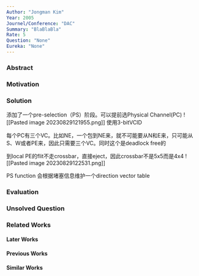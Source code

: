 ```yaml
---
Author: "Jongman Kim"
Year: 2005
Journel/Conference: "DAC"
Summary: "BlaBlaBla"
Rate: 5
Question: "None"
Eureka: "None"
---
```

### Abstract


### Motivation


### Solution
添加了一个pre-selection（PS）阶段。可以提前选Physical Channel(PC)
![[Pasted image 20230829121955.png]]
使用3-bitVCID

每个PC有三个VC。比如NE，一个包到NE来，就不可能要从N和E来，只可能从S、W或者PE来，因此只需要三个VC。同时这个是deadlock free的

到local PE的flit不走crossbar，直接eject，因此crossbar不是5x5而是4x4
![[Pasted image 20230829122531.png]]

PS function
会根据堵塞信息维护一个direction vector table
### Evaluation


### Unsolved Question


### Related Works
#### Later Works

#### Previous Works

#### Similar Works
